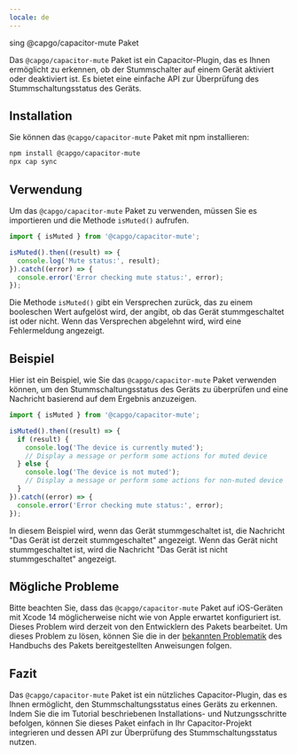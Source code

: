 ```yaml
---
locale: de
---
```


sing @capgo/capacitor-mute Paket

Das `@capgo/capacitor-mute` Paket ist ein Capacitor-Plugin, das es Ihnen ermöglicht zu erkennen, ob der Stummschalter auf einem Gerät aktiviert oder deaktiviert ist. Es bietet eine einfache API zur Überprüfung des Stummschaltungsstatus des Geräts.

## Installation

Sie können das `@capgo/capacitor-mute` Paket mit npm installieren:

```bash
npm install @capgo/capacitor-mute
npx cap sync
```

## Verwendung

Um das `@capgo/capacitor-mute` Paket zu verwenden, müssen Sie es importieren und die Methode `isMuted()` aufrufen.

```typescript
import { isMuted } from '@capgo/capacitor-mute';

isMuted().then((result) => {
  console.log('Mute status:', result);
}).catch((error) => {
  console.error('Error checking mute status:', error);
});
```

Die Methode `isMuted()` gibt ein Versprechen zurück, das zu einem booleschen Wert aufgelöst wird, der angibt, ob das Gerät stummgeschaltet ist oder nicht. Wenn das Versprechen abgelehnt wird, wird eine Fehlermeldung angezeigt.

## Beispiel

Hier ist ein Beispiel, wie Sie das `@capgo/capacitor-mute` Paket verwenden können, um den Stummschaltungsstatus des Geräts zu überprüfen und eine Nachricht basierend auf dem Ergebnis anzuzeigen.

```typescript
import { isMuted } from '@capgo/capacitor-mute';

isMuted().then((result) => {
  if (result) {
    console.log('The device is currently muted');
    // Display a message or perform some actions for muted device
  } else {
    console.log('The device is not muted');
    // Display a message or perform some actions for non-muted device
  }
}).catch((error) => {
  console.error('Error checking mute status:', error);
});
```

In diesem Beispiel wird, wenn das Gerät stummgeschaltet ist, die Nachricht "Das Gerät ist derzeit stummgeschaltet" angezeigt. Wenn das Gerät nicht stummgeschaltet ist, wird die Nachricht "Das Gerät ist nicht stummgeschaltet" angezeigt.

## Mögliche Probleme

Bitte beachten Sie, dass das `@capgo/capacitor-mute` Paket auf iOS-Geräten mit Xcode 14 möglicherweise nicht wie von Apple erwartet konfiguriert ist. Dieses Problem wird derzeit von den Entwicklern des Pakets bearbeitet. Um dieses Problem zu lösen, können Sie die in der [bekannten Problematik](https://githubcom/CocoaPods/CocoaPods/issues/8891/) des Handbuchs des Pakets bereitgestellten Anweisungen folgen.

## Fazit

Das `@capgo/capacitor-mute` Paket ist ein nützliches Capacitor-Plugin, das es Ihnen ermöglicht, den Stummschaltungsstatus eines Geräts zu erkennen. Indem Sie die im Tutorial beschriebenen Installations- und Nutzungsschritte befolgen, können Sie dieses Paket einfach in Ihr Capacitor-Projekt integrieren und dessen API zur Überprüfung des Stummschaltungsstatus nutzen.